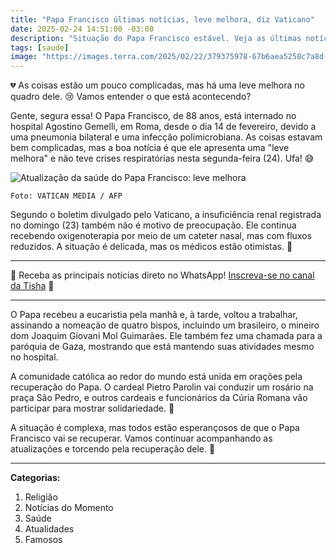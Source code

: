 ```yaml
---
title: "Papa Francisco últimas notícias, leve melhora, diz Vaticano"
date: 2025-02-24 14:51:00 -03:00
description: "Situação do Papa Francisco estável. Veja as últimas notícias sobre a saúde do pontífice. 💒"
tags: [saude]
image: "https://images.terra.com/2025/02/22/379375978-67b6aea5258c7a8d-1400x823-1.jpg"
---
```


💔 As coisas estão um pouco complicadas, mas há uma leve melhora no quadro dele. 😢 Vamos entender o que está acontecendo?

Gente, segura essa! O Papa Francisco, de 88 anos, está internado no hospital Agostino Gemelli, em Roma, desde o dia 14 de fevereiro, devido a uma pneumonia bilateral e uma infecção polimicrobiana. As coisas estavam bem complicadas, mas a boa notícia é que ele apresenta uma "leve melhora" e não teve crises respiratórias nesta segunda-feira (24). Ufa! 😅

![Atualização da saúde do Papa Francisco: leve melhora](https://i.imgur.com/b38jrOC.jpeg)

    Foto: VATICAN MEDIA / AFP

Segundo o boletim divulgado pelo Vaticano, a insuficiência renal registrada no domingo (23) também não é motivo de preocupação. Ele continua recebendo oxigenoterapia por meio de um cateter nasal, mas com fluxos reduzidos. A situação é delicada, mas os médicos estão otimistas. 🙏

---

🌟 Receba as principais notícias direto no WhatsApp! <a href="https://www.whatsapp.com/channel/0029VaiPYBPLo4heVf0U3u2d" target="_blank" rel="noopener noreferrer">Inscreva-se no canal da Tisha</a> 📲

---

O Papa recebeu a eucaristia pela manhã e, à tarde, voltou a trabalhar, assinando a nomeação de quatro bispos, incluindo um brasileiro, o mineiro dom Joaquim Giovani Mol Guimarães. Ele também fez uma chamada para a paróquia de Gaza, mostrando que está mantendo suas atividades mesmo no hospital.

A comunidade católica ao redor do mundo está unida em orações pela recuperação do Papa. O cardeal Pietro Parolin vai conduzir um rosário na praça São Pedro, e outros cardeais e funcionários da Cúria Romana vão participar para mostrar solidariedade. 💒

A situação é complexa, mas todos estão esperançosos de que o Papa Francisco vai se recuperar. Vamos continuar acompanhando as atualizações e torcendo pela recuperação dele. 🙏

---

**Categorias:**
1. Religião
2. Notícias do Momento
3. Saúde
4. Atualidades
5. Famosos
